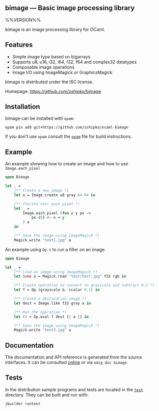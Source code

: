 bimage — Basic image processing library
-------------------------------------------------------------------------------
%%VERSION%%

bimage is an image processing library for OCaml.

## Features

- Simple image type based on bigarrays
- Supports u8, u16, i32, i64, f32, f64 and complex32 datatypes
- Composable image operations
- Image I/O using ImageMagick or GraphicsMagick

bimage is distributed under the ISC license.

Homepage: https://github.com/zshipko/bimage

## Installation

bimage can be installed with `opam`:

    opam pin add git+https://github.com/zshipko/ocaml-bimage

If you don't use `opam` consult the [`opam`](opam) file for build
instructions.

## Example

An example showing how to create an image and how to use `Image.each_pixel`

```ocaml
open Bimage

let _ =
    (** Create a new image *)
    let a = Image.create u8 gray 64 64 in

    (** Iterate over each pixel *)
    let _ =
        Image.each_pixel (fun x y px ->
            px.{0} <- x + y
        ) a
    in

    (** Save the image using ImageMagick *)
    Magick.write "test1.jpg" a
```

An example using `Op.t` to run a filter on an image:

```ocaml
open Bimage

let _ =
    (** Load an image using ImageMagick *)
    let Some a = Magick.read "test/test.jpg" f32 rgb in

    (** Create operation to convert to grayscale and subtract 0.1 *)
    let f = Op.(grayscale &- scalar 0.1) in

    (** Create a destination image *)
    let dest = Image.like f32 gray a in

    (** Run the operation *)
    let () = Op.eval f dest [| a |] in

    (** Save the image using ImageMagick *)
    Magick.write "test2.jpg" a
```

## Documentation

The documentation and API reference is generated from the source
interfaces. It can be consulted [online][doc] or via `odig doc
bimage`.

[doc]: https://github.com/zshipko/bimage/doc

## Tests

In the distribution sample programs and tests are located in the
[`test`](test) directory. They can be built and run
with:

    jbuilder runtest

